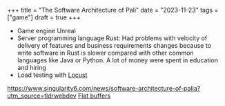 +++
title = "The Software Architecture of Pali"
date = "2023-11-23"
tags = ["game"]
draft = true
+++

- Game engine Unreal 
- Server programming language Rust: Had problems with velocity of delivery of features and business requirements changes
because to write software in Rust is slower compared with other common languages like Java or Python. A lot of money
were spent in education and hiring
- Load testing with [Locust](https://locust.io/)


https://www.singularity6.com/news/software-architecture-of-palia?utm_source=tldrwebdev
[Flat buffers](https://engineering.fb.com/2015/07/31/android/improving-facebook-s-performance-on-android-with-flatbuffers/)
